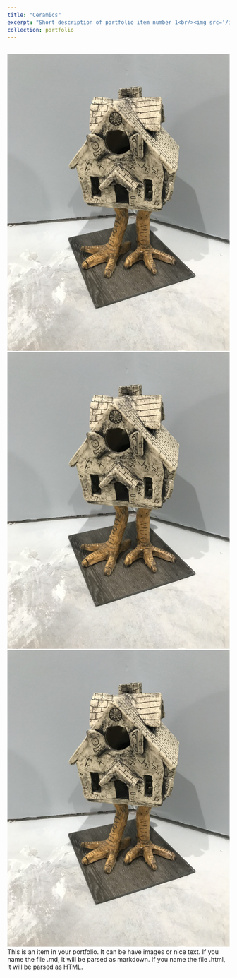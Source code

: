 ```yaml
---
title: "Ceramics"
excerpt: "Short description of portfolio item number 1<br/><img src='/images/mhouse.jpg'>"
collection: portfolio
---
```


<br/><img src='/images/mhouse.jpg'>
<br/><img src='/images/mhouse.jpg'>
<br/><img src='/images/mhouse.jpg'>
This is an item in your portfolio. It can be have images or nice text. If you name the file .md, it will be parsed as markdown. If you name the file .html, it will be parsed as HTML. 
